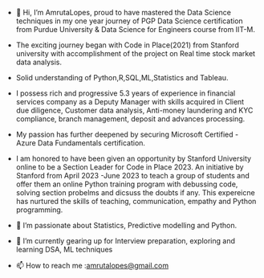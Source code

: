 - 👋 Hi, I’m AmrutaLopes, proud to have mastered the Data Science techniques in my one year journey of PGP Data Science certification from Purdue University & Data Science for Engineers course from IIT-M. 
- The exciting journey began with Code in Place(2021) from Stanford university with accomplishment of the project on Real time stock market data analysis.  
- Solid understanding of Python,R,SQL,ML,Statistics and Tableau.
- I possess rich and progressive 5.3 years of experience in financial services company as a Deputy Manager with skills acquired in Client due diligence, Customer data analysis, Anti-money laundering and KYC compliance, branch management, deposit and advances processing.
- My passion has further deepened by securing Microsoft Certified - Azure Data Fundamentals certification.
- I am honored to have been given an opportunity by Stanford University online to be a Section Leader for Code in Place 2023. An initiative by Stanford from April 2023 -June 2023 to teach a group of students and offer them an online Python training program with debussing code, solving section probelms and dicsuss the doubts if any. This expereicne has nurtured the skills of teaching, communication, empathy and Python programming.

- 👀 I’m passionate about Statistics, Predictive modelling and Python.
- 🌱 I’m currently gearing up for Interview preparation, exploring and learning DSA, ML techniques
- 📫 How to reach me :amrutalopes@gmail.com

<!---
AmrutaLopes/AmrutaLopes is a ✨ special ✨ repository because its `README.md` (this file) appears on your GitHub profile.
You can click the Preview link to take a look at your changes.
--->
